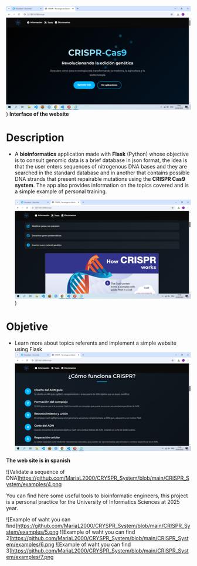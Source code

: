 
![Interface](https://github.com/MariaL2000/CRYSPR_System/blob/main/CRISPR_System/examples/1.png))
**Interface of the website**

# Description 
- A **bioinformatics** application made with **Flask** (Python) whose objective is to consult genomic data is a brief database in json format, the idea is that the user enters sequences of nitrogenous DNA bases and they are searched in the standard database and in another that contains possible DNA strands that present repairable mutations using the **CRISPR Cas9 system**. The app also provides information on the topics covered and is a simple example of personal training.

  ![expl2](https://github.com/MariaL2000/CRYSPR_System/blob/main/CRISPR_System/examples/2.png))

# Objetive
- Learn more about topics referents and implement a simple website using Flask
![exx4](https://github.com/MariaL2000/CRYSPR_System/blob/main/CRISPR_System/examples/3.png)

**The web site is in spanish**

![Validate a sequence of DNA]https://github.com/MariaL2000/CRYSPR_System/blob/main/CRISPR_System/examples/4.png

You can find here some useful tools to bioinformatic engineers, this project is a personal practice for the University of Informatics Sciences at 2025 year.

![Example of waht you can find]https://github.com/MariaL2000/CRYSPR_System/blob/main/CRISPR_System/examples/5.png
![Example of waht you can find 2]https://github.com/MariaL2000/CRYSPR_System/blob/main/CRISPR_System/examples/6.png
![Example of waht you can find 3]https://github.com/MariaL2000/CRYSPR_System/blob/main/CRISPR_System/examples/7.png


